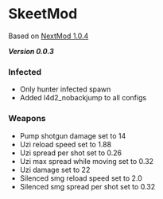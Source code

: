 # SkeetMod
Based on [NextMod 1.0.4](https://github.com/spoon-l4d2/NextMod/)

***Version 0.0.3***

### Infected
- Only hunter infected spawn
- Added l4d2_nobackjump to all configs

### Weapons
- Pump shotgun damage set to 14
- Uzi reload speed set to 1.88
- Uzi spread per shot set to 0.26
- Uzi max spread while moving set to 0.32
- Uzi damage set to 22
- Silenced smg reload speed set to 2.0
- Silenced smg spread per shot set to 0.32
